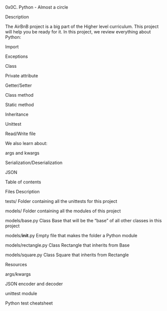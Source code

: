 0x0C. Python - Almost a circle

Description

The AirBnB project is a big part of the Higher level curriculum. This project will help you be ready for it. In this project, we review everything about Python:



Import

Exceptions

Class

Private attribute

Getter/Setter

Class method

Static method

Inheritance

Unittest

Read/Write file

We also learn about:



args and kwargs

Serialization/Deserialization

JSON

Table of contents

Files	Description

tests/	Folder containing all the unittests for this project

models/	Folder containing all the modules of this project

models/base.py	Class Base that will be the “base” of all other classes in this project

models/__init__.py	Empty file that makes the folder a Python module

models/rectangle.py	Class Rectangle that inherits from Base

models/square.py	Class Square that inherits from Rectangle

Resources

args/kwargs

JSON encoder and decoder

unittest module

Python test cheatsheet
